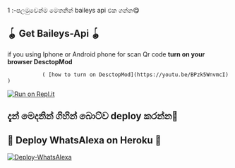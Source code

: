 
1 :-පලමුවෙන්ම මෙතනින් baileys api එක ගන්න😋
## 🪀 Get Baileys-Api 🪀           

  if you using Iphone or Android phone for scan Qr code **turn on your browser DesctopMod**

               ( [how to turn on DesctopMod](https://youtu.be/BPzk5WnvmcI) )

              



 [![Run on Repl.it](https://repl.it/badge/github/quiec/whatsAlfa)](https://replit.com/@TOXICDEVIL/WhatsAlexa)

## දැන් මෙදනින් ගිහින් බොට්ව deploy කරන්න🥰
## 💫 Deploy WhatsAlexa on Heroku 💫

[![Deploy-WhatsAlexa](https://www.herokucdn.com/deploy/button.svg)](https://heroku.com/deploy?template=https://github.com/Kaweeshachamodk/Stefanie_)
